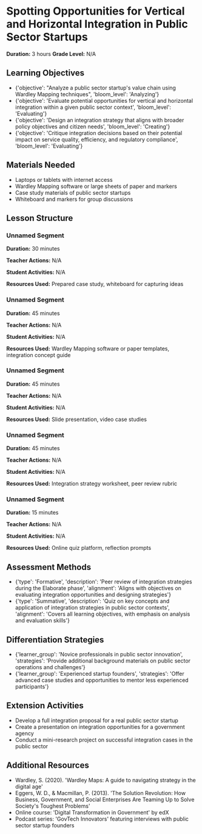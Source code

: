 # Spotting Opportunities for Vertical and Horizontal Integration in Public Sector Startups

**Duration:** 3 hours
**Grade Level:** N/A

## Learning Objectives
- {'objective': "Analyze a public sector startup's value chain using Wardley Mapping techniques", 'bloom_level': 'Analyzing'}
- {'objective': 'Evaluate potential opportunities for vertical and horizontal integration within a given public sector context', 'bloom_level': 'Evaluating'}
- {'objective': 'Design an integration strategy that aligns with broader policy objectives and citizen needs', 'bloom_level': 'Creating'}
- {'objective': 'Critique integration decisions based on their potential impact on service quality, efficiency, and regulatory compliance', 'bloom_level': 'Evaluating'}

## Materials Needed
- Laptops or tablets with internet access
- Wardley Mapping software or large sheets of paper and markers
- Case study materials of public sector startups
- Whiteboard and markers for group discussions

## Lesson Structure
### Unnamed Segment
**Duration:** 30 minutes

**Teacher Actions:** N/A

**Student Activities:** N/A

**Resources Used:** Prepared case study, whiteboard for capturing ideas

### Unnamed Segment
**Duration:** 45 minutes

**Teacher Actions:** N/A

**Student Activities:** N/A

**Resources Used:** Wardley Mapping software or paper templates, integration concept guide

### Unnamed Segment
**Duration:** 45 minutes

**Teacher Actions:** N/A

**Student Activities:** N/A

**Resources Used:** Slide presentation, video case studies

### Unnamed Segment
**Duration:** 45 minutes

**Teacher Actions:** N/A

**Student Activities:** N/A

**Resources Used:** Integration strategy worksheet, peer review rubric

### Unnamed Segment
**Duration:** 15 minutes

**Teacher Actions:** N/A

**Student Activities:** N/A

**Resources Used:** Online quiz platform, reflection prompts

## Assessment Methods
- {'type': 'Formative', 'description': 'Peer review of integration strategies during the Elaborate phase', 'alignment': 'Aligns with objectives on evaluating integration opportunities and designing strategies'}
- {'type': 'Summative', 'description': 'Quiz on key concepts and application of integration strategies in public sector contexts', 'alignment': 'Covers all learning objectives, with emphasis on analysis and evaluation skills'}

## Differentiation Strategies
- {'learner_group': 'Novice professionals in public sector innovation', 'strategies': 'Provide additional background materials on public sector operations and challenges'}
- {'learner_group': 'Experienced startup founders', 'strategies': 'Offer advanced case studies and opportunities to mentor less experienced participants'}

## Extension Activities
- Develop a full integration proposal for a real public sector startup
- Create a presentation on integration opportunities for a government agency
- Conduct a mini-research project on successful integration cases in the public sector

## Additional Resources
- Wardley, S. (2020). 'Wardley Maps: A guide to navigating strategy in the digital age'
- Eggers, W. D., & Macmillan, P. (2013). 'The Solution Revolution: How Business, Government, and Social Enterprises Are Teaming Up to Solve Society's Toughest Problems'
- Online course: 'Digital Transformation in Government' by edX
- Podcast series: 'GovTech Innovators' featuring interviews with public sector startup founders

